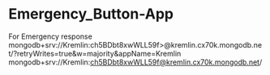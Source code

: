 # Emergency_Button-App
For Emergency response 
mongodb+srv://Kremlin:ch5BDbt8xwWLL59f>@kremlin.cx70k.mongodb.net/?retryWrites=true&w=majority&appName=Kremlin
mongodb+srv://Kremlin:ch5BDbt8xwWLL59f@kremlin.cx70k.mongodb.net/